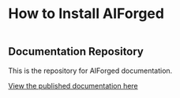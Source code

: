 # How to Install AIForged

|  |
| :--- |


## Documentation Repository

This is the repository for AIForged documentation.

[View the published documentation here](http://docs.aiforged.com)

